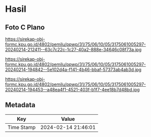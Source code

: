 # Hasil

## Foto C Plano

https://sirekap-obj-formc.kpu.go.id/4802/pemilu/ppwp/31/75/06/10/05/3175061005297-20240214-212411--63c7c22c-1c27-40a2-888e-34646c08f73a.jpg

https://sirekap-obj-formc.kpu.go.id/4802/pemilu/ppwp/31/75/06/10/05/3175061005297-20240214-194842--5e102d4a-f141-4b46-bbaf-57373ab4ab3d.jpg

https://sirekap-obj-formc.kpu.go.id/4802/pemilu/ppwp/31/75/06/10/05/3175061005297-20240214-194453--a48ea4f1-4521-403f-b1f7-4ee18b7d48bd.jpg


## Metadata

| Key        | Value               |
| ---------- | ------------------- |
| Time Stamp | 2024-02-14 21:46:01 |



